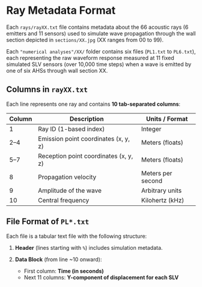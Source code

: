 # Ray Metadata Format

Each `rays/rayXX.txt` file contains metadata about the 66 acoustic rays (6 emitters and 11 sensors) used to simulate wave propagation through the wall section depicted in `sections/XX.jpg` (XX ranges from 00 to 99). 

Each `"numerical analyses"/XX/` folder contains six files (`PL1.txt` to `PL6.txt`), each representing the raw waveform response measured at 11 fixed simulated SLV sensors (over 10,000 time steps) when a wave is emitted by one of six AHSs through wall section XX.

## Columns in `rayXX.txt`

Each line represents one ray and contains **10 tab-separated columns**:

| Column | Description                          | Units / Format      |
|--------|--------------------------------------|---------------------|
| 1      | Ray ID (1-based index)               | Integer             |
| 2–4    | Emission point coordinates (x, y, z) | Meters (floats)     |
| 5–7    | Reception point coordinates (x, y, z)| Meters (floats)     |
| 8     | Propagation velocity                 | Meters per second    |
| 9      | Amplitude of the wave                | Arbitrary units     |
| 10      | Central frequency                    | Kilohertz (kHz)    |



## File Format of `PL*.txt`

Each file is a tabular text file with the following structure:

1. **Header** (lines starting with `%`) includes simulation metadata.

2. **Data Block** (from line ~10 onward):
   - First column: **Time (in seconds)**
   - Next 11 columns: **Y-component of displacement for each SLV** 
